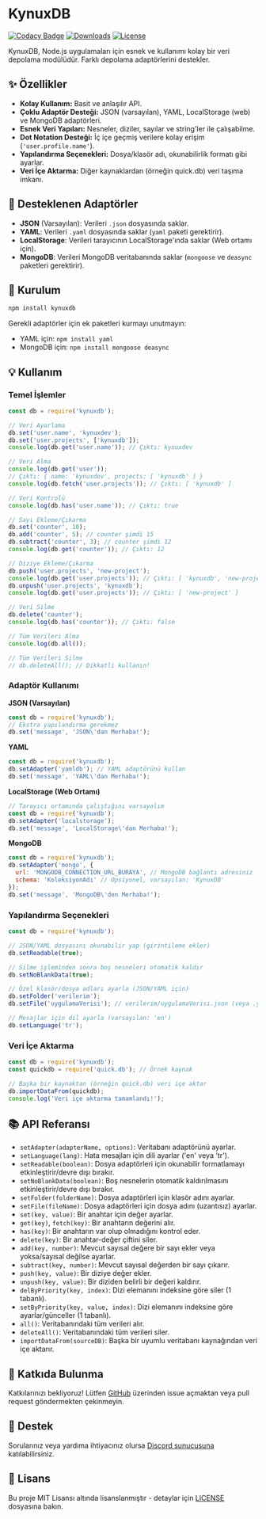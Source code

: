 # KynuxDB

[![Codacy Badge](https://app.codacy.com/project/badge/Grade/12341481f7db44c291844ab1d97cf602)](https://app.codacy.com/gh/kynuxdev/kynuxdb/dashboard?utm_source=gh&utm_medium=referral&utm_content=kynuxdev/kynuxdb&utm_campaign=Badge_Grade)
[![Downloads](https://img.shields.io/npm/dt/kynuxdb.svg?style=flat-square)](https://www.npmjs.com/package/kynuxdb)
[![License](https://img.shields.io/npm/l/kynuxdb.svg?style=flat-square)](https://github.com/kynuxdev/kynuxdb/blob/main/LICENSE) <!-- Assuming MIT License -->

KynuxDB, Node.js uygulamaları için esnek ve kullanımı kolay bir veri depolama modülüdür. Farklı depolama adaptörlerini destekler.

## ✨ Özellikler

*   **Kolay Kullanım:** Basit ve anlaşılır API.
*   **Çoklu Adaptör Desteği:** JSON (varsayılan), YAML, LocalStorage (web) ve MongoDB adaptörleri.
*   **Esnek Veri Yapıları:** Nesneler, diziler, sayılar ve string'ler ile çalışabilme.
*   **Dot Notation Desteği:** İç içe geçmiş verilere kolay erişim (`'user.profile.name'`).
*   **Yapılandırma Seçenekleri:** Dosya/klasör adı, okunabilirlik formatı gibi ayarlar.
*   **Veri İçe Aktarma:** Diğer kaynaklardan (örneğin quick.db) veri taşıma imkanı.

## 💾 Desteklenen Adaptörler

*   **JSON** (Varsayılan): Verileri `.json` dosyasında saklar.
*   **YAML**: Verileri `.yaml` dosyasında saklar (`yaml` paketi gerektirir).
*   **LocalStorage**: Verileri tarayıcının LocalStorage'ında saklar (Web ortamı için).
*   **MongoDB**: Verileri MongoDB veritabanında saklar (`mongoose` ve `deasync` paketleri gerektirir).

## 🚀 Kurulum

```bash
npm install kynuxdb
```
Gerekli adaptörler için ek paketleri kurmayı unutmayın:
*   YAML için: `npm install yaml`
*   MongoDB için: `npm install mongoose deasync`

## 💡 Kullanım

### Temel İşlemler

```javascript
const db = require('kynuxdb');

// Veri Ayarlama
db.set('user.name', 'kynuxdev');
db.set('user.projects', ['kynuxdb']);
console.log(db.get('user.name')); // Çıktı: kynuxdev

// Veri Alma
console.log(db.get('user'));
// Çıktı: { name: 'kynuxdev', projects: [ 'kynuxdb' ] }
console.log(db.fetch('user.projects')); // Çıktı: [ 'kynuxdb' ]

// Veri Kontrolü
console.log(db.has('user.name')); // Çıktı: true

// Sayı Ekleme/Çıkarma
db.set('counter', 10);
db.add('counter', 5); // counter şimdi 15
db.subtract('counter', 3); // counter şimdi 12
console.log(db.get('counter')); // Çıktı: 12

// Diziye Ekleme/Çıkarma
db.push('user.projects', 'new-project');
console.log(db.get('user.projects')); // Çıktı: [ 'kynuxdb', 'new-project' ]
db.unpush('user.projects', 'kynuxdb');
console.log(db.get('user.projects')); // Çıktı: [ 'new-project' ]

// Veri Silme
db.delete('counter');
console.log(db.has('counter')); // Çıktı: false

// Tüm Verileri Alma
console.log(db.all());

// Tüm Verileri Silme
// db.deleteAll(); // Dikkatli kullanın!
```

### Adaptör Kullanımı

**JSON (Varsayılan)**
```javascript
const db = require('kynuxdb');
// Ekstra yapılandırma gerekmez
db.set('message', 'JSON\'dan Merhaba!');
```

**YAML**
```javascript
const db = require('kynuxdb');
db.setAdapter('yamldb'); // YAML adaptörünü kullan
db.set('message', 'YAML\'dan Merhaba!');
```

**LocalStorage (Web Ortamı)**
```javascript
// Tarayıcı ortamında çalıştığını varsayalım
const db = require('kynuxdb');
db.setAdapter('localstorage');
db.set('message', 'LocalStorage\'dan Merhaba!');
```

**MongoDB**
```javascript
const db = require('kynuxdb');
db.setAdapter('mongo', {
  url: 'MONGODB_CONNECTION_URL_BURAYA', // MongoDB bağlantı adresiniz
  schema: 'KoleksiyonAdı' // Opsiyonel, varsayılan: 'KynuxDB'
});
db.set('message', 'MongoDB\'den Merhaba!');
```

### Yapılandırma Seçenekleri

```javascript
const db = require('kynuxdb');

// JSON/YAML dosyasını okunabilir yap (girintileme ekler)
db.setReadable(true);

// Silme işleminden sonra boş nesneleri otomatik kaldır
db.setNoBlankData(true);

// Özel klasör/dosya adları ayarla (JSON/YAML için)
db.setFolder('verilerim');
db.setFile('uygulamaVerisi'); // verilerim/uygulamaVerisi.json (veya .yaml) oluşturur

// Mesajlar için dil ayarla (varsayılan: 'en')
db.setLanguage('tr');
```

### Veri İçe Aktarma

```javascript
const db = require('kynuxdb');
const quickdb = require('quick.db'); // Örnek kaynak

// Başka bir kaynaktan (örneğin quick.db) veri içe aktar
db.importDataFrom(quickdb);
console.log('Veri içe aktarma tamamlandı!');
```

## 📚 API Referansı

*   `setAdapter(adapterName, options)`: Veritabanı adaptörünü ayarlar.
*   `setLanguage(lang)`: Hata mesajları için dili ayarlar ('en' veya 'tr').
*   `setReadable(boolean)`: Dosya adaptörleri için okunabilir formatlamayı etkinleştirir/devre dışı bırakır.
*   `setNoBlankData(boolean)`: Boş nesnelerin otomatik kaldırılmasını etkinleştirir/devre dışı bırakır.
*   `setFolder(folderName)`: Dosya adaptörleri için klasör adını ayarlar.
*   `setFile(fileName)`: Dosya adaptörleri için dosya adını (uzantısız) ayarlar.
*   `set(key, value)`: Bir anahtar için değer ayarlar.
*   `get(key)`, `fetch(key)`: Bir anahtarın değerini alır.
*   `has(key)`: Bir anahtarın var olup olmadığını kontrol eder.
*   `delete(key)`: Bir anahtar-değer çiftini siler.
*   `add(key, number)`: Mevcut sayısal değere bir sayı ekler veya yoksa/sayısal değilse ayarlar.
*   `subtract(key, number)`: Mevcut sayısal değerden bir sayı çıkarır.
*   `push(key, value)`: Bir diziye değer ekler.
*   `unpush(key, value)`: Bir diziden belirli bir değeri kaldırır.
*   `delByPriority(key, index)`: Dizi elemanını indeksine göre siler (1 tabanlı).
*   `setByPriority(key, value, index)`: Dizi elemanını indeksine göre ayarlar/günceller (1 tabanlı).
*   `all()`: Veritabanındaki tüm verileri alır.
*   `deleteAll()`: Veritabanındaki tüm verileri siler.
*   `importDataFrom(sourceDB)`: Başka bir uyumlu veritabanı kaynağından veri içe aktarır.

## 🤝 Katkıda Bulunma

Katkılarınızı bekliyoruz! Lütfen [GitHub](https://github.com/kynuxdev/kynuxdb) üzerinden issue açmaktan veya pull request göndermekten çekinmeyin.

## 💬 Destek

Sorularınız veya yardıma ihtiyacınız olursa [Discord sunucusuna](https://discord.gg/wCK5dVSY2n) katılabilirsiniz.

## 📜 Lisans

Bu proje MIT Lisansı altında lisanslanmıştır - detaylar için [LICENSE](LICENSE) dosyasına bakın.
